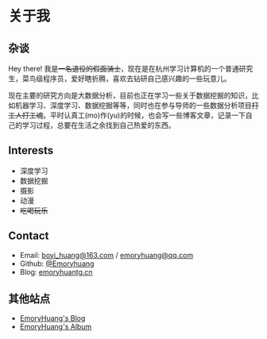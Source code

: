 # 关于我

## 杂谈

Hey there! 我是~~一名退役的假面骑士~~，现在是在杭州学习计算机的一个普通研究生，菜鸟级程序员，爱好瞎折腾，喜欢去钻研自己感兴趣的一些玩意儿。

现在主要的研究方向是大数据分析，目前也正在学习一些关于数据挖掘的知识，比如机器学习、深度学习、数据挖掘等等，同时也在参与导师的一些数据分析项目~~打工人打工魂~~。平时认真工(mo)作(yu)的时候，也会写一些博客文章，记录一下自己的学习过程，总要在生活之余找到自己热爱的东西。

## Interests

- 深度学习
- 数据挖掘
- 摄影
- 动漫
- ~~吃喝玩乐~~

## Contact

- Email: [boyi_huang@163.com](mailto:boyi_huang@163.com) / [emoryhuang@qq.com](mailto:emoryhuang@qq.com)
- Github: [@Emoryhuang](https://github.com/Emoryhuang)
- Blog: [emoryhuantg.cn](https://emoryhuang.cn/)

## 其他站点

- [EmoryHuang's Blog](https://emoryhuang.cn/)
- [EmoryHuang's Album](https://album.emoryhuang.cn/)
